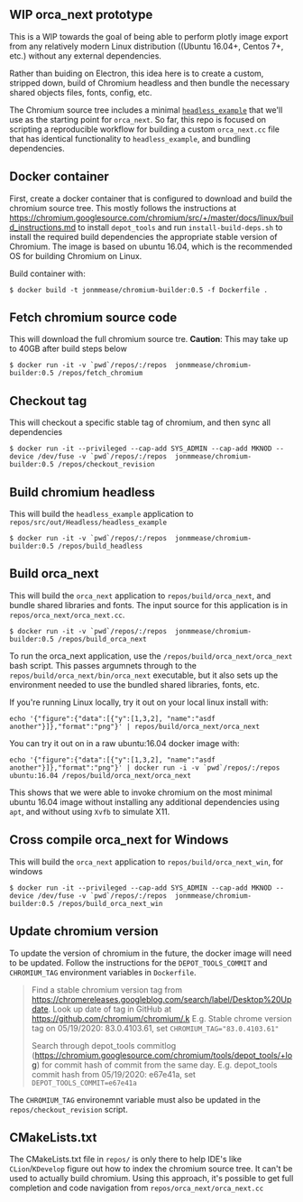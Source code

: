 ## WIP orca_next prototype
This is a WIP towards the goal of being able to perform plotly image export from any relatively modern Linux distribution ((Ubuntu 16.04+, Centos 7+, etc.) without any external dependencies.

Rather than buiding on Electron, this idea here is to create a custom, stripped down, build of Chromium headless and then
bundle the necessary shared objects files, fonts, config, etc.

The Chromium source tree includes a minimal [`headless_example`](https://chromium.googlesource.com/chromium/src/+/lkgr/headless/README.md#usage-as-a-c_library) that we'll use as the starting point for `orca_next`. So far, this repo is focused on scripting a reproducible workflow for building a custom `orca_next.cc` file that has identical functionality to `headless_example`, and bundling dependencies.


## Docker container
First, create a docker container that is configured to download and build the chromium source tree.  This mostly follows the instructions at https://chromium.googlesource.com/chromium/src/+/master/docs/linux/build_instructions.md to install `depot_tools` and run `install-build-deps.sh` to install the required build dependencies the appropriate stable version of Chromium. The image is based on ubuntu 16.04, which is the recommended OS for building Chromium on Linux.

Build container with:

```
$ docker build -t jonmmease/chromium-builder:0.5 -f Dockerfile .
```

## Fetch chromium source code
This will download the full chromium source tre. **Caution**: This may take up to 40GB after build steps below
```
$ docker run -it -v `pwd`/repos/:/repos  jonmmease/chromium-builder:0.5 /repos/fetch_chromium
```

## Checkout tag
This will checkout a specific stable tag of chromium, and then sync all dependencies
```
$ docker run -it --privileged --cap-add SYS_ADMIN --cap-add MKNOD --device /dev/fuse -v `pwd`/repos/:/repos  jonmmease/chromium-builder:0.5 /repos/checkout_revision
```

## Build chromium headless
This will build the `headless_example` application to `repos/src/out/Headless/headless_example`
```
$ docker run -it -v `pwd`/repos/:/repos  jonmmease/chromium-builder:0.5 /repos/build_headless
```

## Build orca_next
This will build the `orca_next` application to `repos/build/orca_next`, and bundle shared libraries and fonts. The input source for this application is in `repos/orca_next/orca_next.cc`.

```
$ docker run -it -v `pwd`/repos/:/repos  jonmmease/chromium-builder:0.5 /repos/build_orca_next
```

To run the orca_next application, use the `/repos/build/orca_next/orca_next` bash script. This passes argumnets through to the `repos/build/orca_next/bin/orca_next` executable, but it also sets up the environment needed to use the bundled shared libraries, fonts, etc.

If you're running Linux locally, try it out on your local linux install with:

```
echo '{"figure":{"data":[{"y":[1,3,2], "name":"asdf another"}]},"format":"png"}' | repos/build/orca_next/orca_next
```

You can try it out on in a raw ubuntu:16.04 docker image with:

```
echo '{"figure":{"data":[{"y":[1,3,2], "name":"asdf another"}]},"format":"png"}' | docker run -i -v `pwd`/repos/:/repos ubuntu:16.04 /repos/build/orca_next/orca_next
```

This shows that we were able to invoke chromium on the most minimal ubuntu 16.04 image without installing any additional dependencies using `apt`, and without using `Xvfb` to simulate X11.

## Cross compile orca_next for Windows
This will build the `orca_next` application to `repos/build/orca_next_win`, for windows

```
$ docker run -it --privileged --cap-add SYS_ADMIN --cap-add MKNOD --device /dev/fuse -v `pwd`/repos/:/repos  jonmmease/chromium-builder:0.5 /repos/build_orca_next_win
```


## Update chromium version
To update the version of chromium in the future, the docker image will need to be updated. Follow the instructions for the `DEPOT_TOOLS_COMMIT` and `CHROMIUM_TAG` environment variables in `Dockerfile`.

> Find a stable chromium version tag from https://chromereleases.googleblog.com/search/label/Desktop%20Update. Look up date of tag in GitHub at https://github.com/chromium/chromium/.k
E.g. Stable chrome version tag on 05/19/2020: 83.0.4103.61, set `CHROMIUM_TAG="83.0.4103.61"`
>
> Search through depot_tools commitlog (https://chromium.googlesource.com/chromium/tools/depot_tools/+log) for commit hash of commit from the same day.
E.g. depot_tools commit hash from 05/19/2020: e67e41a, set `DEPOT_TOOLS_COMMIT=e67e41a`

The `CHROMIUM_TAG` environemnt variable must also be updated in the `repos/checkout_revision` script.

## CMakeLists.txt
The CMakeLists.txt file in `repos/` is only there to help IDE's like `CLion`/`KDevelop` figure out how to index the chromium source tree. It can't be used to actually build chromium. Using this approach, it's possible to get full completion and code navigation from `repos/orca_next/orca_next.cc`
